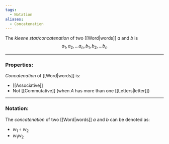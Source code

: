 ```yaml
---
tags:
  - Notation
aliases:
  - Concatenation
---
```

The _kleene star/concatenation_ of two [[Word|words]] $a$ and $b$ is $$a_1,a_2,...a_n, b_1,b_2,...b_n$$

---
### Properties:
_Concatenation_ of [[Word|words]] is:
- [[Associative]]
- Not [[Commutative]] (when $A$ has more than one [[Letters|letter]])

---
### Notation:
The _concatenation_ of two [[Word|words]] $a$ and $b$ can be denoted as:
- $w_1 \circ w_2$
- $w_1 w_2$